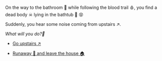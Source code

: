 On the way to the bathroom 🛁 while following the blood trail 🩸, you find a dead body ☠ lying in the bathtub 🛁 😵

Suddenly, you hear some noise coming from upstairs ↗️.

*What will you do?🤔*

- [Go upstairs ↗️](../6/1.md)

- [Runaway 🏃 and leave the house 🏠](../6/4.md)
